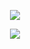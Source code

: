 <p align="center">
  <img class="img" src="https://github-readme-stats.vercel.app/api/top-langs/?username=IAmTheOnion&hide=css,html&themes=gruvbox" />
</p>
<p align="center">
  <img class="img" src="https://github.r2v.ch/codewars?user=CooBula&top_languages=true" />
</p>
